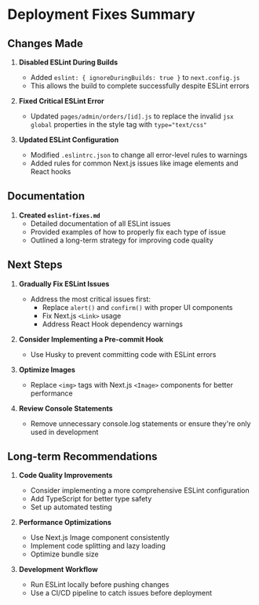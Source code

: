 # Deployment Fixes Summary

## Changes Made

1. **Disabled ESLint During Builds**
   - Added `eslint: { ignoreDuringBuilds: true }` to `next.config.js`
   - This allows the build to complete successfully despite ESLint errors

2. **Fixed Critical ESLint Error**
   - Updated `pages/admin/orders/[id].js` to replace the invalid `jsx global` properties in the style tag with `type="text/css"`

3. **Updated ESLint Configuration**
   - Modified `.eslintrc.json` to change all error-level rules to warnings
   - Added rules for common Next.js issues like image elements and React hooks

## Documentation

1. **Created `eslint-fixes.md`**
   - Detailed documentation of all ESLint issues
   - Provided examples of how to properly fix each type of issue
   - Outlined a long-term strategy for improving code quality

## Next Steps

1. **Gradually Fix ESLint Issues**
   - Address the most critical issues first:
     - Replace `alert()` and `confirm()` with proper UI components
     - Fix Next.js `<Link>` usage
     - Address React Hook dependency warnings

2. **Consider Implementing a Pre-commit Hook**
   - Use Husky to prevent committing code with ESLint errors

3. **Optimize Images**
   - Replace `<img>` tags with Next.js `<Image>` components for better performance

4. **Review Console Statements**
   - Remove unnecessary console.log statements or ensure they're only used in development

## Long-term Recommendations

1. **Code Quality Improvements**
   - Consider implementing a more comprehensive ESLint configuration
   - Add TypeScript for better type safety
   - Set up automated testing

2. **Performance Optimizations**
   - Use Next.js Image component consistently
   - Implement code splitting and lazy loading
   - Optimize bundle size

3. **Development Workflow**
   - Run ESLint locally before pushing changes
   - Use a CI/CD pipeline to catch issues before deployment 
